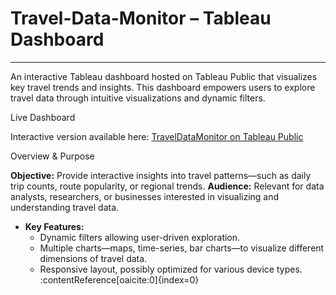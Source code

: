 # Travel-Data-Monitor – Tableau Dashboard
---
An interactive Tableau dashboard hosted on Tableau Public that visualizes key travel trends and insights. This dashboard empowers users to explore travel data through intuitive visualizations and dynamic filters.

Live Dashboard

Interactive version available here: [TravelDataMonitor on Tableau Public](https://public.tableau.com/app/profile/dhruv.modi3256/viz/TravelDataMonitor/Dashboard1?publish=yes)

Overview & Purpose

**Objective:** Provide interactive insights into travel patterns—such as daily trip counts, route popularity, or regional trends.
**Audience:** Relevant for data analysts, researchers, or businesses interested in visualizing and understanding travel data.
- **Key Features:**
  - Dynamic filters allowing user-driven exploration.
  - Multiple charts—maps, time-series, bar charts—to visualize different dimensions of travel data.
  - Responsive layout, possibly optimized for various device types. :contentReference[oaicite:0]{index=0}


